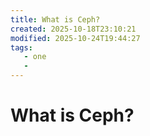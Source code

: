 ```yaml
---
title: What is Ceph?
created: 2025-10-18T23:10:21
modified: 2025-10-24T19:44:27
tags:
   - one
   - 
---
```


# What is Ceph?
